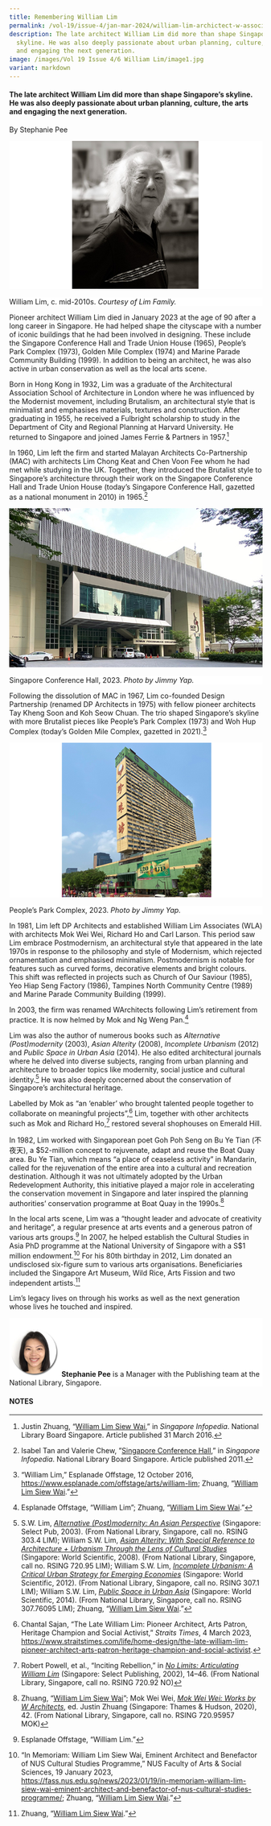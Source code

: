 ```yaml
---
title: Remembering William Lim
permalink: /vol-19/issue-4/jan-mar-2024/william-lim-archictect-w-associates/
description: The late architect William Lim did more than shape Singapore’s
  skyline. He was also deeply passionate about urban planning, culture, the arts
  and engaging the next generation.
image: /images/Vol 19 Issue 4/6 William Lim/image1.jpg
variant: markdown
---
```

#### The late architect William Lim did more than shape Singapore’s skyline. He was also deeply passionate about urban planning, culture, the arts and engaging the next generation.
By Stephanie Pee


![](/images/Vol%2019%20Issue%204/6%20William%20Lim/image1-rev.jpg)
<div style="background-color: white;">William Lim, c. mid-2010s. <i>Courtesy of Lim Family.</i></div>

Pioneer architect William Lim died in January 2023 at the age of 90 after a long career in Singapore. He had helped shape the cityscape with a number of iconic
buildings that he had been involved in designing. These include the Singapore Conference Hall and Trade Union House (1965), People’s Park Complex (1973), Golden Mile Complex (1974) and Marine Parade Community Building (1999). In addition to being an architect, he was also active in urban conservation as well as the local arts scene.

Born in Hong Kong in 1932, Lim was a graduate of the Architectural Association School of Architecture in London where he was influenced by the Modernist movement, including Brutalism, an architectural style that is minimalist and emphasises materials, textures and construction. After graduating in 1955, he received a Fulbright scholarship to study in the Department of City and Regional Planning at Harvard University. He returned to Singapore and joined James Ferrie &amp; Partners in 1957.[^1]

In 1960, Lim left the firm and started Malayan Architects Co-Partnership (MAC) with architects Lim Chong Keat and Chen Voon Fee whom he had met while studying in the UK. Together, they introduced the Brutalist style to Singapore’s architecture through their work on the Singapore Conference Hall and Trade Union House (today’s Singapore Conference Hall, gazetted as a national monument in 2010) in 1965.[^2]

![](/images/Vol%2019%20Issue%204/6%20William%20Lim/image3-rev.jpg)
<div style="background-color: white;">Singapore Conference Hall, 2023. <i>Photo by Jimmy Yap.</i></div>

Following the dissolution of MAC in 1967, Lim co-founded Design Partnership (renamed DP Architects in 1975) with fellow pioneer architects Tay Kheng Soon and Koh Seow Chuan. The trio shaped Singapore’s skyline with more Brutalist pieces like People’s Park Complex (1973) and Woh Hup Complex (today’s Golden Mile Complex, gazetted in 2021).[^3]

![](/images/Vol%2019%20Issue%204/6%20William%20Lim/image2-rev2.png)
<div style="background-color: white;">People’s Park Complex, 2023. <i>Photo by Jimmy Yap.</i></div>

In 1981, Lim left DP Architects and established William Lim Associates (WLA) with architects Mok Wei Wei, Richard Ho and Carl Larson. This period saw Lim embrace Postmodernism, an architectural style that appeared in the late 1970s in response to the philosophy and style of Modernism, which rejected ornamentation and emphasised minimalism. Postmodernism is notable for features such as curved forms, decorative elements and bright colours. This shift was reflected in projects such as Church of Our Saviour (1985), Yeo Hiap Seng Factory (1986), Tampines North Community Centre (1989) and Marine Parade Community Building (1999).

In 2003, the firm was renamed WArchitects following Lim’s retirement from practice. It is now helmed by Mok and Ng Weng Pan.[^4] 

Lim was also the author of numerous books such as <i>Alternative (Post)modernity</i> (2003), <i>Asian Alterity</i> (2008), <i>Incomplete Urbanism</i> (2012) and <i>Public Space in Urban Asia</i> (2014). He also edited architectural journals where he delved into diverse subjects, ranging from urban planning and architecture to broader topics like modernity, social justice and cultural identity.[^5] He was also deeply concerned about the conservation of Singapore’s architectural heritage.

Labelled by Mok as “an ‘enabler’ who brought talented people together to collaborate on meaningful projects”,[^6] Lim, together with other architects such as Mok and Richard Ho,[^7] restored several shophouses on Emerald Hill.

In 1982, Lim worked with Singaporean poet Goh Poh Seng on Bu Ye Tian (不夜天), a $52-million concept to rejuvenate, adapt and reuse the Boat Quay area. Bu Ye Tian, which means “a place of ceaseless activity” in Mandarin, called for the rejuvenation of the entire area into a cultural and recreation destination. Although it was not ultimately adopted by the Urban Redevelopment Authority, this initiative played a major role in accelerating the conservation movement in Singapore and later inspired the planning authorities’ conservation programme at Boat Quay in the 1990s.[^8]

In the local arts scene, Lim was a “thought leader and advocate of creativity and heritage”, a regular presence at arts events and a generous patron of various arts groups.[^9] In 2007, he helped establish the Cultural Studies in Asia PhD programme at the National University of Singapore with a S$1 million endowment.[^10] For his 80th birthday in 2012, Lim donated an undisclosed six-figure sum to various arts organisations. Beneficiaries included the Singapore Art Museum, Wild Rice, Arts Fission and two independent artists.[^11]

Lim’s legacy lives on through his works as well as the next generation whose lives he touched and inspired.

<div style="background-color: white;">
<br>
	<img src="/images/Authors/stephanie%20pee.png" style="width: 100px; height: 100px;">
	<b>Stephanie Pee</b> is a Manager with the Publishing team at the National Library, Singapore.</div>

#### **NOTES**
[^1]:  Justin Zhuang, “[William Lim Siew Wai](https://www.nlb.gov.sg/main/article-detail?cmsuuid=0a2addb8-54d3-4fc5-a3cf-ace2f76fd9bc),” in _Singapore Infopedia_. National Library Board Singapore. Article published 31 March 2016.

[^2]:  Isabel Tan and Valerie Chew, ”[Singapore Conference Hall](https://www.nlb.gov.sg/main/article-detail?cmsuuid=ddb8c199-9cb9-4896-99f1-958960774294),” in _Singapore Infopedia_. National Library Board Singapore. Article published 2011.

[^3]: “William Lim,” Esplanade Offstage, 12 October 2016, https://www.esplanade.com/offstage/arts/william-lim; Zhuang, “[William Lim Siew Wai](https://www.nlb.gov.sg/main/article-detail?cmsuuid=0a2addb8-54d3-4fc5-a3cf-ace2f76fd9bc).”

[^4]:  Esplanade Offstage, “William Lim”; Zhuang, “[William Lim Siew Wai](https://www.nlb.gov.sg/main/article-detail?cmsuuid=0a2addb8-54d3-4fc5-a3cf-ace2f76fd9bc).”

[^5]: S.W. Lim, [_Alternative (Post)modernity: An Asian Perspective_](https://eservice.nlb.gov.sg/item_holding.aspx?bid=11877521) (Singapore: Select Pub, 2003). (From National Library, Singapore, call no. RSING 303.4 LIM); William S.W. Lim, [_Asian Alterity: With Special Reference to Architecture + Urbanism Through the Lens of Cultural Studies_](https://eservice.nlb.gov.sg/item_holding.aspx?bid=12974477) (Singapore: World Scientific, 2008). (From National Library, Singapore, call no. RSING 720.95 LIM); William S.W. Lim, [_Incomplete Urbanism: A Critical Urban Strategy for Emerging Economies_](https://eservice.nlb.gov.sg/item_holding.aspx?bid=14277831) (Singapore: World Scientific, 2012). (From National Library, Singapore, call no. RSING 307.1 LIM); William S.W. Lim, [_Public Space in Urban Asia_](https://eservice.nlb.gov.sg/item_holding.aspx?bid=200186210) (Singapore: World Scientific, 2014). (From National Library, Singapore, call no. RSING 307.76095 LIM); Zhuang, “[William Lim Siew Wai](https://eresources.nlb.gov.sg/infopedia/articles/SIP_2016-04-01_161334.html).” 

[^6]: Chantal Sajan, “The Late William Lim: Pioneer Architect, Arts Patron, Heritage Champion and Social Activist,” *Straits Times*, 4 March 2023, https://www.straitstimes.com/life/home-design/the-late-william-lim-pioneer-architect-arts-patron-heritage-champion-and-social-activist.

[^7]:  Robert Powell, et al., “Inciting Rebellion,” in&nbsp;[_No Limits: Articulating William Lim_](http://eservice.nlb.gov.sg/item_holding_s.aspx?bid=11341333)&nbsp;(Singapore: Select Publishing, 2002), 14–46. (From National Library, Singapore, call no. RSING 720.92 NO)

[^8]: Zhuang, “[William Lim Siew Wai](https://www.nlb.gov.sg/main/article-detail?cmsuuid=0a2addb8-54d3-4fc5-a3cf-ace2f76fd9bc)”; Mok Wei Wei, [_Mok Wei Wei: Works by W Architects_](https://eservice.nlb.gov.sg/item_holding.aspx?bid=204396033), ed. Justin Zhuang (Singapore: Thames &amp; Hudson, 2020), 42. (From National Library, Singapore, call no. RSING 720.95957 MOK)

[^9]: Esplanade Offstage, “William Lim.”

[^10]: “In Memoriam: William Lim Siew Wai, Eminent Architect and Benefactor of NUS Cultural Studies Programme,” NUS Faculty of Arts &amp; Social Sciences, 19 January 2023, https://fass.nus.edu.sg/news/2023/01/19/in-memoriam-william-lim-siew-wai-eminent-architect-and-benefactor-of-nus-cultural-studies-programme/; Zhuang, “[William Lim Siew Wai](https://eresources.nlb.gov.sg/infopedia/articles/SIP_2016-04-01_161334.html).”

[^11]: Zhuang, “[William Lim Siew Wai](https://www.nlb.gov.sg/main/article-detail?cmsuuid=0a2addb8-54d3-4fc5-a3cf-ace2f76fd9bc).”